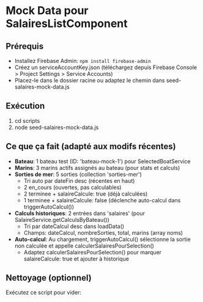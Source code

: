 # Mock Data pour SalairesListComponent

## Prérequis
- Installez Firebase Admin: `npm install firebase-admin`
- Créez un serviceAccountKey.json (téléchargez depuis Firebase Console > Project Settings > Service Accounts)
- Placez-le dans le dossier racine ou adaptez le chemin dans seed-salaires-mock-data.js

## Exécution
1. cd scripts
2. node seed-salaires-mock-data.js

## Ce que ça fait (adapté aux modifs récentes)
- **Bateau**: 1 bateau test (ID: 'bateau-mock-1') pour SelectedBoatService
- **Marins**: 3 marins actifs assignés au bateau (pour stats et calculs)
- **Sorties de mer**: 5 sorties (collection 'sorties-mer')
  - Tri auto par dateFin desc (récentes en haut)
  - 2 en_cours (ouvertes, pas calculables)
  - 2 terminee + salaireCalcule: true (déjà calculées)
  - 1 terminee + salaireCalcule: false (déclenche auto-calcul dans triggerAutoCalcul())
- **Calculs historiques**: 2 entrées dans 'salaires' (pour SalaireService.getCalculsByBateau())
  - Tri par dateCalcul desc dans loadData()
  - Champs: dateCalcul, nombreSorties, total, marins (array noms)
- **Auto-calcul**: Au chargement, triggerAutoCalcul() sélectionne la sortie non calculée et appelle calculerSalairesPourSelection()
  - Adaptez calculerSalairesPourSelection() pour marquer salaireCalcule: true et ajouter à historique

## Nettoyage (optionnel)
Exécutez ce script pour vider:
